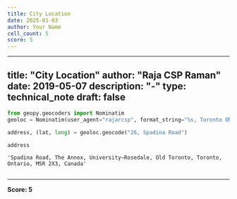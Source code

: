 ```yaml
---
title: City Location
date: 2025-01-03
author: Your Name
cell_count: 5
score: 5
---
```


---
title: "City Location"
author: "Raja CSP Raman"
date: 2019-05-07
description: "-"
type: technical_note
draft: false
---

```python
from geopy.geocoders import Nominatim
geoloc = Nominatim(user_agent="rajarcsp", format_string="%s, Toronto ON")
```


```python
address, (lat, long) = geoloc.geocode("26, Spadina Road")
```


```python
address
```




    'Spadina Road, The Annex, University—Rosedale, Old Toronto, Toronto, Ontario, M5R 2X3, Canada'




```python

```


---
**Score: 5**